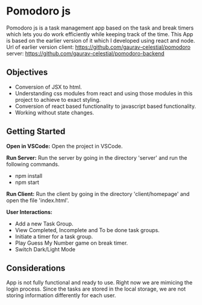 # Pomodoro js

Pomodoro js is a task management app based on the task and break timers which lets you do work efficiently while keeping track of the time. This App is based on the earlier version of it which I developed using react and node.
Url of earlier version
client: https://github.com/gaurav-celestial/pomodoro
server: https://github.com/gaurav-celestial/pomodoro-backend

## Objectives

- Conversion of JSX to html.
- Understanding css modules from react and using those modules in this project to achieve to exact styling.
- Conversion of react based functionality to javascript based functionality.
- Working without state changes.

## Getting Started

**Open in VSCode:**
Open the project in VSCode.

**Run Server:**
Run the server by going in the directory 'server' and run the following commands.

- npm install
- npm start

**Run Client:**
Run the client by going in the directory 'client/homepage' and open the file 'index.html'.

**User Interactions:**

- Add a new Task Group.
- View Completed, Incomplete and To be done task groups.
- Initiate a timer for a task group.
- Play Guess My Number game on break timer.
- Switch Dark/Light Mode

## Considerations

App is not fully functional and ready to use. Right now we are mimicing the login process. Since the tasks are stored in the local storage, we are not storing information differently for each user.
